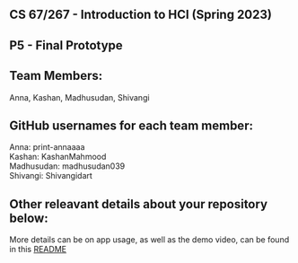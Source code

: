 ## CS 67/267 - Introduction to HCI (Spring 2023) 
## P5 - Final Prototype

## Team Members: 
Anna, Kashan, Madhusudan, Shivangi

## GitHub usernames for each team member: 
Anna: print-annaaaa\
Kashan: KashanMahmood\
Madhusudan: madhusudan039\
Shivangi: Shivangidart

## Other releavant details about your repository below:
More details can be on app usage, as well as the demo video,  can be found in this [README](./motify/README.md)